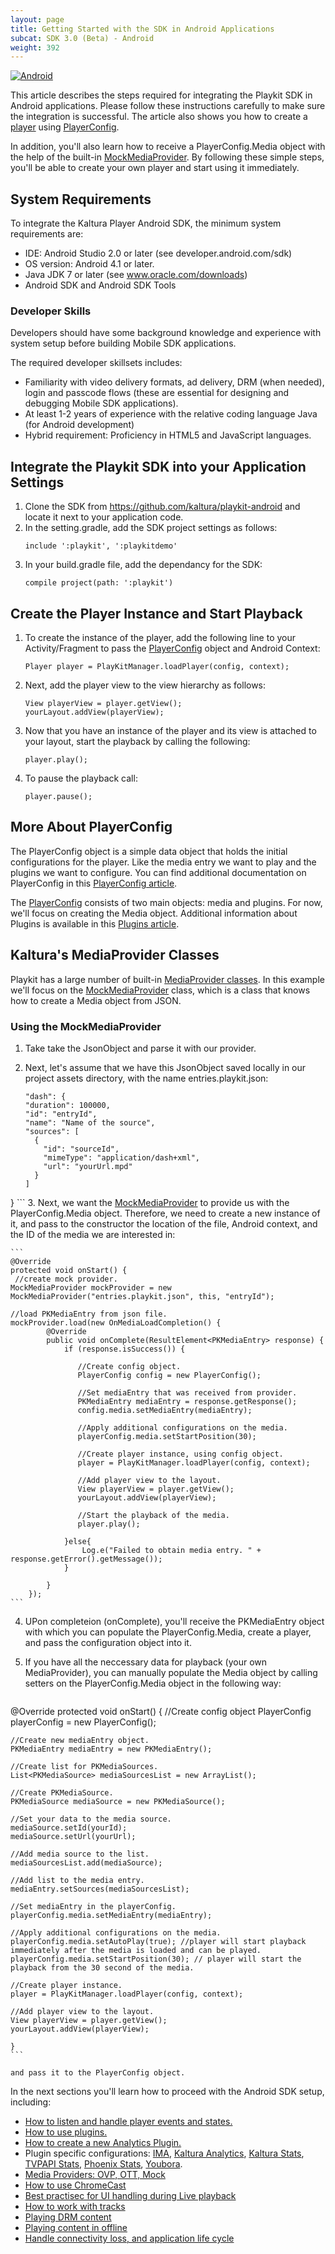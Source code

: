 ```yaml
---
layout: page
title: Getting Started with the SDK in Android Applications
subcat: SDK 3.0 (Beta) - Android
weight: 392
---
```


[![Android](https://img.shields.io/badge/Android-Supported-green.svg)](https://github.com/kaltura/playkit-android)

This article describes the steps required for integrating the Playkit SDK in Android applications. Please follow these instructions carefully to make sure the integration is successful. The article also shows you how to create a  [player](https://github.com/kaltura/playkit-android/blob/develop/playkit/src/main/java/com/kaltura/playkit/Player.java) using [PlayerConfig](https://github.com/kaltura/playkit-android/blob/develop/playkit/src/main/java/com/kaltura/playkit/PlayerConfig.java). 

In addition, you'll also learn how to receive a PlayerConfig.Media object with the help of the built-in [MockMediaProvider](https://github.com/kaltura/playkit-android/blob/develop/playkit/src/main/java/com/kaltura/playkit/backend/mock/MockMediaProvider.java).
By following these simple steps, you'll be able to create your own player and start using it immediately. 

## System Requirements  

To integrate the Kaltura Player Android SDK, the minimum system requirements are:

* IDE: Android Studio 2.0 or later (see developer.android.com/sdk)
* OS version: Android 4.1 or later.
* Java JDK 7 or later (see www.oracle.com/downloads)
* Android SDK and Android SDK Tools

### Developer Skills  

Developers should have some background knowledge and experience with system setup before building Mobile SDK applications. 

The required developer skillsets includes:
* Familiarity with video delivery formats, ad delivery, DRM (when needed), login and passcode flows (these are essential for designing and debugging Mobile SDK applications).
* At least 1-2 years of experience with the relative coding language Java (for Android development)
* Hybrid requirement: Proficiency in HTML5 and JavaScript languages.

## Integrate the Playkit SDK into your Application Settings  

1. Clone the SDK  from https://github.com/kaltura/playkit-android and locate it next to your application code. 
2. In the setting.gradle, add the SDK project settings as follows:
	```
	include ':playkit', ':playkitdemo'
	```
3. In your build.gradle file, add the dependancy for the SDK:
	```
 	compile project(path: ':playkit')
	```

## Create the Player Instance and Start Playback  

1. To create the instance of the player, add the following line to your Activity/Fragment to pass the [PlayerConfig](https://github.com/kaltura/playkit-android/blob/develop/playkit/src/main/java/com/kaltura/playkit/PlayerConfig.java) object and Android Context:
	```
	Player player = PlayKitManager.loadPlayer(config, context);

	```
2. Next, add the player view to the view hierarchy as follows:

	```
	View playerView = player.getView();
	yourLayout.addView(playerView);
	```

3. Now that you have an instance of the player and its view is attached to your layout, start the playback by calling the following:
	```
	player.play();
	```
	
4. To pause the playback call:

	```
	player.pause();
	```

## More About PlayerConfig  

The PlayerConfig object is a simple data object that holds the initial configurations for the player. Like the media entry we want to play and the plugins we want to configure. You can find additional documentation on PlayerConfig in this [PlayerConfig article](https://github.com/kaltura/DeveloperPortalDocs/blob/playkit/documentation/PlayKit/Android/PlayerConfig-Android.md).

The [PlayerConfig](https://github.com/kaltura/playkit-android/blob/develop/playkit/src/main/java/com/kaltura/playkit/PlayerConfig.java) consists of two main objects: media and plugins. For now, we'll focus on creating the Media object. Additional information about Plugins is available in this [Plugins article](https://github.com/kaltura/DeveloperPortalDocs/blob/playkit/documentation/PlayKit/Plugins-Android.md).

## Kaltura's MediaProvider Classes  

Playkit has a large number of built-in [MediaProvider classes](https://github.com/kaltura/DeveloperPortalDocs/blob/playkit/documentation/PlayKit/Android/MediaProviders-Android.md). In this example we'll focus on the [MockMediaProvider](https://github.com/kaltura/playkit-android/blob/develop/playkit/src/main/java/com/kaltura/playkit/backend/mock/MockMediaProvider.java) class, which is a class that knows how to create a Media object from JSON. 

### Using the MockMediaProvider  

1. Take take the JsonObject and parse it with our provider. 
2. Next, let's assume that we have this JsonObject saved locally in our project assets directory, with the name entries.playkit.json:

	```
	"dash": {
    "duration": 100000,
    "id": "entryId",
    "name": "Name of the source",
    "sources": [
      {
        "id": "sourceId",
        "mimeType": "application/dash+xml",
        "url": "yourUrl.mpd"
      }
    ]
  }
	``` 
3. Next, we want the [MockMediaProvider](https://github.com/kaltura/playkit-android/blob/develop/playkit/src/main/java/com/kaltura/playkit/backend/mock/MockMediaProvider.java) to provide us with the PlayerConfig.Media object. Therefore, we need to create a new instance of it, and pass to the constructor the location of the file, Android context, and the ID of the media we are interested in:

	```
 	@Override
 	protected void onStart() {
   	 //create mock provider. 
	MockMediaProvider mockProvider = new MockMediaProvider("entries.playkit.json", this, "entryId");
	
	//load PKMediaEntry from json file.
	mockProvider.load(new OnMediaLoadCompletion() {
            @Override
            public void onComplete(ResultElement<PKMediaEntry> response) {
                if (response.isSuccess()) {
                   
                   //Create config object.
                   PlayerConfig config = new PlayerConfig();
                   
                   //Set mediaEntry that was received from provider.
                   PKMediaEntry mediaEntry = response.getResponse();
                   config.media.setMediaEntry(mediaEntry);
                   
                   //Apply additional configurations on the media.
                   playerConfig.media.setStartPosition(30);
                   
                   //Create player instance, using config object.
                   player = PlayKitManager.loadPlayer(config, context);
                   
                   //Add player view to the layout.
                   View playerView = player.getView();
                   yourLayout.addView(playerView);
                   
                   //Start the playback of the media.
                   player.play();
                   
                }else{
               		Log.e("Failed to obtain media entry. " + response.getError().getMessage());
                }
               
            }
        });
	```

4. UPon completeion (onComplete), you'll receive the PKMediaEntry object with which you can populate the PlayerConfig.Media, create a player, and pass the configuration object into it.
5. If you have all the neccessary data for playback (your own MediaProvider), you can manually populate the Media object by calling setters on the PlayerConfig.Media object in the following way:

	```
@Override
protected void onStart() {
	//Create config object
	PlayerConfig playerConfig = new PlayerConfig();
	
	//Create new mediaEntry object.
	PKMediaEntry mediaEntry = new PKMediaEntry();
	
	//Create list for PKMediaSources.
	List<PKMediaSource> mediaSourcesList = new ArrayList();
	
	//Create PKMediaSource.
	PKMediaSource mediaSource = new PKMediaSource();
	
	//Set your data to the media source.
	mediaSource.setId(yourId);
	mediaSource.setUrl(yourUrl);
	
	//Add media source to the list.
	mediaSourcesList.add(mediaSource);
	
	//Add list to the media entry.
	mediaEntry.setSources(mediaSourcesList);
	
	//Set mediaEntry in the playerConfig.
	playerConfig.media.setMediaEntry(mediaEntry); 
	
	//Apply additional configurations on the media.
	playerConfig.media.setAutoPlay(true); //player will start playback immediately after the media is loaded and can be played.
	playerConfig.media.setStartPosition(30); // player will start the playback from the 30 second of the media.
	
	//Create player instance.
    player = PlayKitManager.loadPlayer(config, context);
                   
   	//Add player view to the layout.
   	View playerView = player.getView();
   	yourLayout.addView(playerView);

	}
	```

	and pass it to the PlayerConfig object.


In the next sections you'll learn how to  proceed with the Android SDK setup, including:

- [How to listen and handle player events and states.](https://github.com/kaltura/DeveloperPortalDocs/blob/playkit/documentation/PlayKit/Android/PlayerStatesAndEvents-Android.md)
- [How to use plugins.](https://github.com/kaltura/DeveloperPortalDocs/blob/playkit/documentation/PlayKit/Android/HowToUsePlugins-Android.md)
- [How to create a new Analytics Plugin.](https://github.com/kaltura/DeveloperPortalDocs/blob/playkit/documentation/PlayKit/Android/Create-new-analytics-plugin-Android.md)
- Plugin specific configurations: [IMA](https://github.com/kaltura/DeveloperPortalDocs/blob/playkit/documentation/PlayKit/Android/IMAPlugin-Android.md),  [Kaltura Analytics](https://github.com/kaltura/DeveloperPortalDocs/blob/playkit/documentation/PlayKit/Android/KalturaAnalyticsPlugin-Android.md), [Kaltura Stats](https://github.com/kaltura/DeveloperPortalDocs/blob/playkit/documentation/PlayKit/Android/KalturaStatsPlugin-Android.md), [TVPAPI Stats](https://github.com/kaltura/DeveloperPortalDocs/blob/playkit/documentation/PlayKit/Android/TVPAPIStatsPlugin-Android.md), [Phoenix Stats](https://github.com/kaltura/DeveloperPortalDocs/blob/playkit/documentation/PlayKit/Android/PhoenixStatsPlugin-Android.md), [Youbora](https://github.com/kaltura/DeveloperPortalDocs/blob/playkit/documentation/PlayKit/Android/Youbora-Android.md).
- [Media Providers: OVP, OTT, Mock](https://github.com/kaltura/DeveloperPortalDocs/blob/playkit/documentation/PlayKit/Android/MediaProviders-Android.md)
- [How to use ChromeCast](https://github.com/kaltura/DeveloperPortalDocs/blob/playkit/documentation/PlayKit/Android/Chromecast-Android.md)
- [Best practisec for UI handling during Live playback](https://github.com/kaltura/DeveloperPortalDocs/blob/playkit/documentation/PlayKit/Android/LivePlayback-Android.md)
- [How to work with tracks](https://github.com/kaltura/DeveloperPortalDocs/blob/playkit/documentation/PlayKit/Android/TrackSelections-Android.md)
- [Playing DRM content](https://github.com/kaltura/DeveloperPortalDocs/blob/playkit/documentation/PlayKit/Android/DRM-Android.md)
- [Playing content in offline](https://github.com/kaltura/DeveloperPortalDocs/blob/playkit/documentation/PlayKit/Android/Offline-Android.md)
- [Handle connectivity loss, and application life cycle](https://github.com/kaltura/DeveloperPortalDocs/blob/playkit/documentation/PlayKit/Android/ConnectivityAndLifecycle-Android.md)



